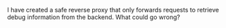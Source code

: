 I have created a safe reverse proxy that only forwards requests to retrieve debug information from the backend. What could go wrong?
